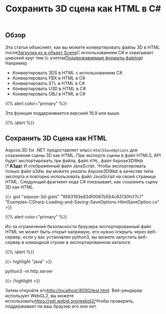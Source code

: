 ﻿---
title: Сохранить 3D сцена как HTML в C#
linktitle: Сохранить 3D Сцена как HTML
type: docs
weight: 90
url: /ru/net/save-3d-scene-as-html/
---
## **Обзор**

Эта статья объясняет, как вы можете конвертировать файлы 3D в HTML после[Загрузка их в объект Scene](https://docs.aspose.com/3d/net/create-and-read-an-existing-3d-scene/)С использованием C# и охватывает широкий круг тем (с учетом[Поддерживаемые форматы файлов](https://docs.aspose.com/3d/net/supported-file-formats/)) Например

- Конвертировать 3DS в HTML с использованием C#
- Конвертировать FBX в HTML в C#
- Конвертировать STL в HTML в C#
- Конвертировать U3D в HTML в C#
- Конвертировать OBJ в HTML в C#


{{% alert color="primary" %}} 

Эта функция поддерживается версией 19,9 или выше.

{{% /alert %}} 
## **Сохранить 3D Сцена как HTML**
Aspose.3D for .NET предоставляет класс `Html5SaveOptions` для сохранения сцены 3D как HTML. При экспорте сцены в файл HTML5, API будет экспортировать три файла, файл `HTML`, файл Aspose3DWeb (*.**А3дв**) И отображенный файл JavaScript. Чтобы экспортировать только файл a3dw, вы можете указать Aspose3DWeb в качестве типа экспорта и повторно использовать файл JavaScript на своей странице HTML. Следующий фрагмент кода C# показывает, как сохранить сцену 3D как HTML.



{{< gist "aspose-3d-gists" "9563193e834f0087b554c83130fcf7c7" "Examples-CSharp-Loading-and-Saving-SaveOptions-HtmlSaveOption.cs" >}}

{{% alert color="primary" %}} 

Из-за ограничений безопасности браузера экспортированный файл HTML не может быть открыт напрямую, его нужно открыть через веб-сервер, если у вас установлен python3, вы можете запустить веб-сервер в командной строке в экспортированном каталоге

{{% /alert %}} 

{{< highlight "java" >}}

 python3 -m http.server

{{< /highlight >}}

Затем откройте его<http://localhost:8000/test.html>. Веб-рендерер использует WebGL2, вы можете использовать<https://get.webgl.org/webgl2/>Чтобы проверить, поддерживает ли ваш браузер его или нет.



